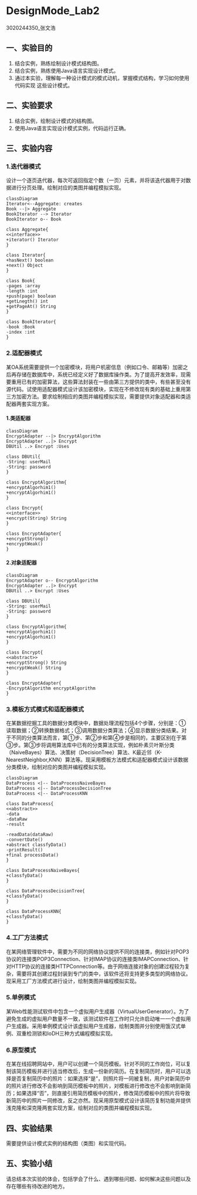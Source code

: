 # DesignMode_Lab2

3020244350_张文浩

## 一、实验目的

1. 结合实例，熟练绘制设计模式结构图。
2. 结合实例，熟练使用Java语言实现设计模式。
3. 通过本实验，理解每一种设计模式的模式动机，掌握模式结构，学习如何使用代码实现
   这些设计模式。

## 二、实验要求

1. 结合实例，绘制设计模式的结构图。
2. 使用Java语言实现设计模式实例，代码运行正确。

## 三、实验内容

### 1.迭代器模式

设计一个逐页迭代器，每次可返回指定个数（一页）元素，并将该迭代器用于对数据进行分页处理。绘制对应的类图并编程模拟实现。

```mermaid
classDiagram
Iterator<--Aggregate: creates
Book --|> Aggregate
BookIterator --> Iterator
BookIterator o-- Book

class Aggregate{
<<interface>>
+iterator() Iterator
}

class Iterator{
+hasNext() boolean
+next() Object
}

class Book{
-pages :array
-length :int
+push(page) boolean
+getLnegth() int
+getPageAt() String
}

class BookIterator{
-book :Book
-index :int
}
```

### 2.适配器模式

某OA系统需要提供一个加密模块，将用户机密信息（例如口令、邮箱等）加密之后再存储在数据库中，系统已经定义好了数据库操作类。为了提高开发效率，现需要重用已有的加密算法，这些算法封装在一些由第三方提供的类中，有些甚至没有源代码。试使用适配器模式设计该加密模块，实现在不修改现有类的基础上重用第三方加密方法。要求绘制相应的类图并编程模拟实现，需要提供对象适配器和类适配器两套实现方案。

#### 1.类适配器

```mermaid
classDiagram
EncryptAdapter --|> EncryptAlgorithm
EncryptAdapter ..|> Encrypt
DBUtil ..> Encrypt :Uses

class DBUtil{
-String: userMail
-String: password
}

class EncryptAlgorithm{
+encryptAlgorhim1()
+encryptAlgorhim1()
}

class Encrypt{
<<interface>>
+encrypt(String) String
}

class EncryptAdapter{
+encryptStrong()
+encryptWeak()
}
```

#### 2.对象适配器

```mermaid
classDiagram
EncryptAdapter o-- EncryptAlgorithm
EncryptAdapter ..|> Encrypt
DBUtil ..> Encrypt :Uses

class DBUtil{
-String: userMail
-String: password
}

class EncryptAlgorithm{
+encryptAlgorhim1()
+encryptAlgorhim1()
}

class Encrypt{
<<abstract>>
+encryptStrong() String
+encryptWeak() String
}

class EncryptAdapter{
-EncryptAlgorithm encryptAlgorithm
}
```

### 3.模板方式模式和适配器模式

在某数据挖掘工具的数据分类模块中，数据处理流程包括4个步骤，分别是：①读取数据；②转换数据格式；③调用数据分类算法；④显示数据分类结果。对于不同的分类算法而言，第①步、第②步和第④步是相同的，主要区别在于第③步。第③步将调用算法库中已有的分类算法实现，例如朴素贝叶斯分类（NaiveBayes）算法、决策树（DecisionTree）算法、K最近邻（K-NearestNeighbor,KNN）算法等。现采用模板方法模式和适配器模式设计该数据分类模块，绘制对应的类图并编程模拟实现。

```mermaid
classDiagram
DataProcess <|-- DataProcessNaiveBayes
DataProcess <|-- DataProcessDecisionTree
DataProcess <|-- DataProcessKNN

class DataProcess{
<<abstract>>
-data
-dataRaw
-result

-readData(dataRaw)
-convertDate()
+abstract classfyData()
-printResult()
+final processData()
}

class DataProcessNaiveBayes{
+classfyData()
}

class DataProcessDecisionTree{
+classfyData()
}

class DataProcessKNN{
+classfyData()
}
```

### 4.工厂方法模式

在某网络管理软件中，需要为不同的网络协议提供不同的连接类，例如针对POP3协议的连接类POP3Connection、针对IMAP协议的连接类IMAPConnection、针对HTTP协议的连接类HTTPConnection等。由于网络连接对象的创建过程较为复杂，需要将其创建过程封装到专门的类中，该软件还将支持更多类型的网络协议。现采用工厂方法模式进行设计，绘制类图并编程模拟实现。

### 5.单例模式

某Web性能测试软件中包含一个虚拟用户生成器（VirtualUserGenerator）。为了避免生成的虚拟用户数量不一致，该测试软件在工作时只允许启动唯一一个虚拟用户生成器。采用单例模式设计该虚拟用户生成器，绘制类图并分别使用饿汉式单例、双重检测锁和IoDH三种方式编程模拟实现。

### 6.原型模式

在某在线招聘网站中，用户可以创建一个简历模板。针对不同的工作岗位，可以复制该简历模板并进行适当修改后，生成一份新的简历。在复制简历时，用户可以选择是否复制简历中的照片：如果选择“是”，则照片将一同被复制，用户对新简历中的照片进行修改不会影响到简历模板中的照片，对模板进行修改也不会影响到新简历；如果选择“否”，则直接引用简历模板中的照片，修改简历模板中的照片将导致新简历中的照片一同修改，反之亦然。现采用原型模式设计该简历复制功能并提供浅克隆和深克隆两套实现方案，绘制对应的类图并编程模拟实现。

## 四、实验结果

需要提供设计模式实例的结构图（类图）和实现代码。

## 五、实验小结

请总结本次实验的体会，包括学会了什么、遇到哪些问题、如何解决这些问题以及存在哪些有待改进的地方。
